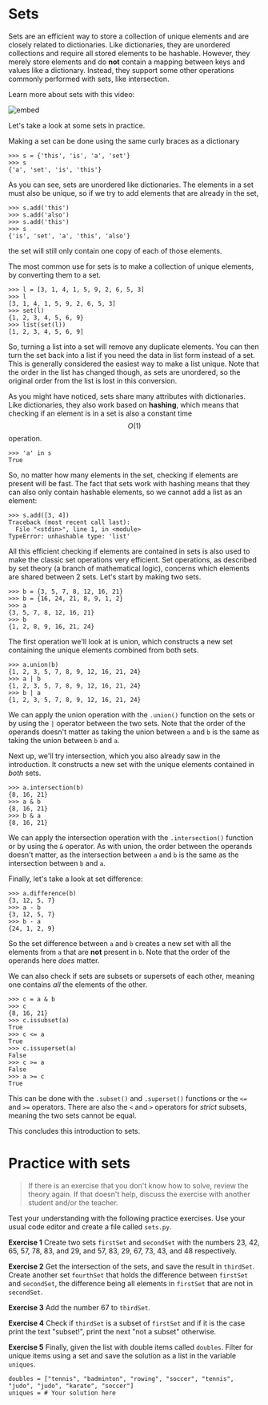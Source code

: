 # Sets

Sets are an efficient way to store a collection of unique elements and are closely related
to dictionaries. Like dictionaries, they are unordered collections and require
all stored elements to be hashable. However, they merely store elements and
do **not** contain a mapping between keys and values like a dictionary. Instead,
they support some other operations commonly performed with sets, like
intersection.

Learn more about sets with this video:

![embed](https://api.eu.kaltura.com/p/120/sp/12000/embedIframeJs/uiconf_id/23449960/partner_id/120?iframeembed=true&playerId=kaltura_player&entry_id=0_u96n1ef6&flashvars[streamerType]=auto&flashvars[localizationCode]=en_US&flashvars[leadWithHTML5]=true&flashvars[sideBarContainer.plugin]=true&flashvars[sideBarContainer.position]=left&flashvars[sideBarContainer.clickToClose]=true&flashvars[chapters.plugin]=true&flashvars[chapters.layout]=vertical&flashvars[chapters.thumbnailRotator]=false&flashvars[streamSelector.plugin]=true&flashvars[EmbedPlayer.SpinnerTarget]=videoHolder&flashvars[dualScreen.plugin]=true&flashvars[hotspots.plugin]=1&flashvars[Kaltura.addCrossoriginToIframe]=true&&wid=0_1k2dy7ii)

Let's take a look at some sets in practice.

Making a set can be done using the same curly braces as a dictionary

    >>> s = {'this', 'is', 'a', 'set'}
    >>> s
    {'a', 'set', 'is', 'this'}

As you can see, sets are unordered like dictionaries. The elements in a set
must also be unique, so if we try to add elements that are already in the set,

    >>> s.add('this')
    >>> s.add('also')
    >>> s.add('this')
    >>> s
    {'is', 'set', 'a', 'this', 'also'}

the set will still only contain one copy of each of those elements.

The most common use for sets is to make a collection of unique elements, by
converting them to a set.

    >>> l = [3, 1, 4, 1, 5, 9, 2, 6, 5, 3]
    >>> l
    [3, 1, 4, 1, 5, 9, 2, 6, 5, 3]
    >>> set(l)
    {1, 2, 3, 4, 5, 6, 9}
    >>> list(set(l))
    [1, 2, 3, 4, 5, 6, 9]

So, turning a list into a set will remove any duplicate elements. You can then turn the set back into a list if you need the data in list form instead
of a set. This is generally considered the easiest way to make a list unique.
Note that the order in the list has changed though, as sets are unordered, so
the original order from the list is lost in this conversion.

As you might have noticed, sets share many attributes with dictionaries. Like
dictionaries, they also work based on **hashing**, which means that checking
if an element is in a set is also a constant time $$O(1)$$ operation.

    >>> 'a' in s
    True

So, no matter how many elements in the set, checking if elements are present
will be fast. The fact that sets work with hashing means that they can also
only contain hashable elements, so we cannot add a list as an element:

    >>> s.add([3, 4])
    Traceback (most recent call last):
      File "<stdin>", line 1, in <module>
    TypeError: unhashable type: 'list'

All this efficient checking if elements are contained in sets
is also used to make the classic set operations very efficient. Set
operations, as described by set theory (a branch of mathematical
logic), concerns which elements are shared between 2 sets. Let's start by making
two sets.

    >>> b = {3, 5, 7, 8, 12, 16, 21}
    >>> b = {16, 24, 21, 8, 9, 1, 2}
    >>> a
    {3, 5, 7, 8, 12, 16, 21}
    >>> b
    {1, 2, 8, 9, 16, 21, 24}

The first operation we'll look at is union, which constructs a new set
containing the unique elements combined from both sets.

    >>> a.union(b)
    {1, 2, 3, 5, 7, 8, 9, 12, 16, 21, 24}
    >>> a | b
    {1, 2, 3, 5, 7, 8, 9, 12, 16, 21, 24}
    >>> b | a
    {1, 2, 3, 5, 7, 8, 9, 12, 16, 21, 24}

We can apply the union operation with the `.union()` function on the sets or
by using the `|` operator between the two sets. Note that the order of the operands
doesn't matter as taking the union between `a` and `b` is the same as taking the
union between `b` and `a`.

Next up, we'll try intersection, which you also already saw in the introduction.
It constructs a new set with the unique elements contained in _both_ sets.

    >>> a.intersection(b)
    {8, 16, 21}
    >>> a & b
    {8, 16, 21}
    >>> b & a
    {8, 16, 21}

We can apply the intersection operation with the `.intersection()` function or by
using the `&` operator. As with union, the order between the operands doesn't
matter, as the intersection between `a` and `b` is the same as the intersection
between `b` and `a`.

Finally, let's take a look at set difference:

    >>> a.difference(b)
    {3, 12, 5, 7}
    >>> a - b
    {3, 12, 5, 7}
    >>> b - a
    {24, 1, 2, 9}

So the set difference between `a` and `b` creates a new set with all the
elements from `a` that are **not** present in `b`. Note that the order of the
operands here _does_ matter.

We can also check if sets are subsets or supersets of each other, meaning one
contains _all_ the elements of the other.

    >>> c = a & b
    >>> c
    {8, 16, 21}
    >>> c.issubset(a)
    True
    >>> c <= a
    True
    >>> c.issuperset(a)
    False
    >>> c >= a
    False
    >>> a >= c
    True

This can be done with the `.subset()` and `.superset()` functions or the `<=`
and `>=` operators. There are also the `<` and `>` operators for _strict_
subsets, meaning the two sets cannot be equal.

This concludes this introduction to sets.

# Practice with sets

> If there is an exercise that you don't know how to solve, review the theory again. If that doesn't help, discuss the exercise with another student and/or the teacher.

Test your understanding with the following practice exercises. Use your usual code editor and create a file called `sets.py`.

**Exercise 1** Create two sets `firstSet` and `secondSet` with the numbers 23, 42, 65, 57, 78, 83, and 29, and 57, 83, 29, 67, 73, 43, and 48 respectively.

**Exercise 2** Get the intersection of the sets, and save the result in `thirdSet`. Create another set `fourthSet` that holds the difference between `firstSet` and `secondSet`, the difference being all elements in `firstSet` that are not in `secondSet`.

**Exercise 3** Add the number 67 to `thirdSet`.

**Exercise 4** Check if `thirdSet` is a subset of `firstSet` and if it is the case print the text "subset!", print the next "not a subset" otherwise.

**Exercise 5** Finally, given the list with double items called `doubles`. Filter for unique items using a set and save the solution as a list in the variable `uniques`.

    doubles = ["tennis", "badminton", "rowing", "soccer", "tennis", "judo", "judo", "karate", "soccer"]
    uniques = # Your solution here
